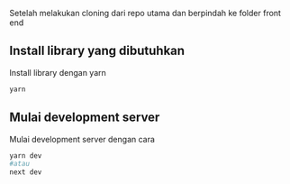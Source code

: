 Setelah melakukan cloning dari repo utama dan berpindah ke folder front end
## Install library yang dibutuhkan
Install library dengan yarn
```bash
yarn
```
## Mulai development server
Mulai development server dengan cara
```bash
yarn dev
#atau
next dev
```
